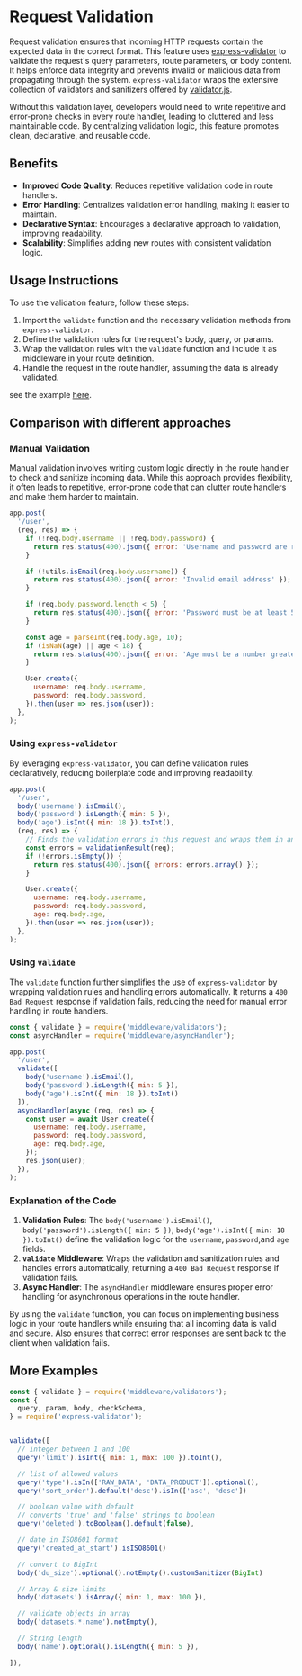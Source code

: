 # Request Validation

Request validation ensures that incoming HTTP requests contain the expected data in the correct format. This feature uses [express-validator](https://express-validator.github.io/docs/) to validate the request's query parameters, route parameters, or body content. It helps enforce data integrity and prevents invalid or malicious data from propagating through the system. `express-validator` wraps the extensive collection of validators and sanitizers offered by [validator.js](https://github.com/validatorjs/validator.js).

Without this validation layer, developers would need to write repetitive and error-prone checks in every route handler, leading to cluttered and less maintainable code. By centralizing validation logic, this feature promotes clean, declarative, and reusable code.


## Benefits

- **Improved Code Quality**: Reduces repetitive validation code in route handlers.
- **Error Handling**: Centralizes validation error handling, making it easier to maintain.
- **Declarative Syntax**: Encourages a declarative approach to validation, improving readability.
- **Scalability**: Simplifies adding new routes with consistent validation logic.

## Usage Instructions

To use the validation feature, follow these steps:

1. Import the `validate` function and the necessary validation methods from `express-validator`.
2. Define the validation rules for the request's body, query, or params.
3. Wrap the validation rules with the `validate` function and include it as middleware in your route definition.
4. Handle the request in the route handler, assuming the data is already validated.

see the example [here](#using-validate).

## Comparison with different approaches

### Manual Validation

Manual validation involves writing custom logic directly in the route handler to check and sanitize incoming data. While this approach provides flexibility, it often leads to repetitive, error-prone code that can clutter route handlers and make them harder to maintain.

```javascript
app.post(
  '/user',
  (req, res) => {
    if (!req.body.username || !req.body.password) {
      return res.status(400).json({ error: 'Username and password are required' });
    }

    if (!utils.isEmail(req.body.username)) {
      return res.status(400).json({ error: 'Invalid email address' });
    }

    if (req.body.password.length < 5) {
      return res.status(400).json({ error: 'Password must be at least 5 characters long' });
    }

    const age = parseInt(req.body.age, 10);
    if (isNaN(age) || age < 18) {
      return res.status(400).json({ error: 'Age must be a number greater than or equal to 18' });
    }

    User.create({
      username: req.body.username,
      password: req.body.password,
    }).then(user => res.json(user));
  },
);
```

### Using `express-validator`

By leveraging `express-validator`, you can define validation rules declaratively, reducing boilerplate code and improving readability.

```javascript
app.post(
  '/user',
  body('username').isEmail(),
  body('password').isLength({ min: 5 }),
  body('age').isInt({ min: 18 }).toInt(),
  (req, res) => {
    // Finds the validation errors in this request and wraps them in an object with handy functions
    const errors = validationResult(req);
    if (!errors.isEmpty()) {
      return res.status(400).json({ errors: errors.array() });
    }

    User.create({
      username: req.body.username,
      password: req.body.password,
      age: req.body.age,
    }).then(user => res.json(user));
  },
);
```

### Using `validate`

The `validate` function further simplifies the use of `express-validator` by wrapping validation rules and handling errors automatically. It returns a `400 Bad Request` response if validation fails, reducing the need for manual error handling in route handlers.

```javascript
const { validate } = require('middleware/validators');
const asyncHandler = require('middleware/asyncHandler');

app.post(
  '/user',
  validate([
    body('username').isEmail(),
    body('password').isLength({ min: 5 }),
    body('age').isInt({ min: 18 }).toInt()
  ]),
  asyncHandler(async (req, res) => {
    const user = await User.create({
      username: req.body.username,
      password: req.body.password,
      age: req.body.age,
    });
    res.json(user);
  }),
);
```

### Explanation of the Code

1. **Validation Rules**: The `body('username').isEmail()`, `body('password').isLength({ min: 5 })`, `body('age').isInt({ min: 18 }).toInt()` define the validation logic for the `username`, `password`,and `age` fields.
2. **`validate` Middleware**: Wraps the validation and sanitization rules and handles errors automatically, returning a `400 Bad Request` response if validation fails.
3. **Async Handler**: The `asyncHandler` middleware ensures proper error handling for asynchronous operations in the route handler.

By using the `validate` function, you can focus on implementing business logic in your route handlers while ensuring that all incoming data is valid and secure. Also ensures that correct error responses are sent back to the client when validation fails.

## More Examples

```javascript
const { validate } = require('middleware/validators');
const {
  query, param, body, checkSchema,
} = require('express-validator');


validate([
  // integer between 1 and 100
  query('limit').isInt({ min: 1, max: 100 }).toInt(), 

  // list of allowed values
  query('type').isIn(['RAW_DATA', 'DATA_PRODUCT']).optional(), 
  query('sort_order').default('desc').isIn(['asc', 'desc'])

  // boolean value with default
  // converts 'true' and 'false' strings to boolean
  query('deleted').toBoolean().default(false),

  // date in ISO8601 format
  query('created_at_start').isISO8601()

  // convert to BigInt
  body('du_size').optional().notEmpty().customSanitizer(BigInt)

  // Array & size limits
  body('datasets').isArray({ min: 1, max: 100 }),

  // validate objects in array
  body('datasets.*.name').notEmpty(),

  // String length
  body('name').optional().isLength({ min: 5 }),

]),
```